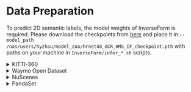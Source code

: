 # Data Preparation

To predict 2D semantic labels, the model weights of InverseForm is required. Please download the checkpoints from [here](https://github.com/Qualcomm-AI-research/InverseForm/tree/main) and place it in `--model_path /nas/users/hyzhou/model_zoo/hrnet48_OCR_HMS_IF_checkpoint.pth` with paths on your machine in `InverseForm/infer_*.sh` scripts.

<details> <summary>KITTI-360</summary>

Download data from [KITTI-360 website](https://www.cvlibs.net/datasets/kitti-360/download.php). Perspective, fisheye images and calibrations are required. 

Please replace **\$\{seq\}**, **\$\{start\}**, **\$\{end\}** varibales to select slice of KITTI-360, replace **\$\{root\_dir\}** and **\$\{out\}** variables as paths on your machine.

Run the following scripts to generate data for HUGSIM:
``` bash
cd data
zsh ./kitti360/run.sh
```
</details>

<details> <summary>Waymo Open Dataset</summary>

Download Waymo NOTR dataset following [the EmerNeRF doc](https://github.com/NVlabs/EmerNeRF/blob/main/docs/NOTR.md).

Please select the **\$\{segment\}**, replace **\$\{base\_dir\}** and **\$\{out\}** variables as paths on your machine.

Run the following scripts to generate data for HUGSIM:
``` bash
cd data
zsh ./waymo/run.sh
```
</details>

<details> <summary>NuScenes</summary>

Download Nuscenes dataset from [nuScenes Website](https://www.nuscenes.org/nuscenes#download).

The original key frames in Nuscenes are 2Hz, which is too sparse to reconstruct. Please follow [ASAP](https://github.com/JeffWang987/ASAP/tree/52316629f2a87ef2ef5bbc634d33e9544b5e39a7) to convert sweep data as key frames. The output version of **ASAP** is **interp_12Hz_trainval**.

Please select the **\$\{seq\}**, replace **\$\{data\}** and **\$\{out\}** variables as paths on your machine.

Run the following scripts to generate data for HUGSIM:
``` bash
cd data
zsh ./nusc/run.sh
```
</details>

<details> <summary>PandaSet</summary>

The PandaSet official download link is no longer available. PandaSet can still be downloaded from [Hugging face](https://huggingface.co/datasets/georghess/pandaset/tree/main), thanks Georg Hess for sharing!

Please select the **\$\{seq\}**, replace **\$\{data\}** and **\$\{out\}** variables as paths on your machine.

Run the following scripts to generate data for HUGSIM:
``` bash
cd data
zsh ./pandaset/run.sh
```
</details>
